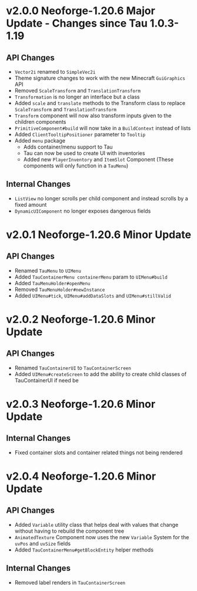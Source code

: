 # v2.0.0 Neoforge-1.20.6 Major Update - Changes since Tau 1.0.3-1.19
## API Changes
- `Vector2i` renamed to `SimpleVec2i`
- Theme signature changes to work with the new Minecraft `GuiGraphics` API
- Removed `ScaleTransform` and `TranslationTransform`
- `Transformation` is no longer an interface but a class
- Added `scale` and `translate` methods to the Transform class to replace `ScaleTransform` and `TranslationTransform`
- `Transform` component will now also transform inputs given to the children components
- `PrimitiveComponent#build` will now take in a `BuildContext` instead of lists
- Added `ClientTooltipPositioner` parameter to `Tooltip`
- Added `menu` package
  - Adds container/menu support to Tau
  - Tau can now be used to create UI with inventories
  - Added new `PlayerInventory` and `ItemSlot` Component (These components will only function in a `TauMenu`)

## Internal Changes
- `ListView` no longer scrolls per child component and instead scrolls by a fixed amount
- `DynamicUIComponent` no longer exposes dangerous fields

# v2.0.1 Neoforge-1.20.6 Minor Update
## API Changes
- Renamed `TauMenu` to `UIMenu`
- Added `TauContainerMenu containerMenu` param to `UIMenu#build`
- Added `TauMenuHolder#openMenu`
- Removed `TauMenuHolder#newInstance`
- Added `UIMenu#tick`, `UIMenu#addDataSlots` and `UIMenu#stillValid`

# v2.0.2 Neoforge-1.20.6 Minor Update
## API Changes
- Renamed `TauContainerUI` to `TauContainerScreen`
- Added `UIMenu#createScreen` to add the ability to create child classes of TauContainerUI if need be

# v2.0.3 Neoforge-1.20.6 Minor Update
## Internal Changes
- Fixed container slots and container related things not being rendered

# v2.0.4 Neoforge-1.20.6 Minor Update
## API Changes
- Added `Variable` utility class that helps deal with values that change without having to rebuild the component tree
- `AnimatedTexture` Component now uses the new `Variable` System for the `uvPos` and `uvSize` fields
- Added `TauContainerMenu#getBlockEntity` helper methods

## Internal Changes
- Removed label renders in `TauContainerScreen`
